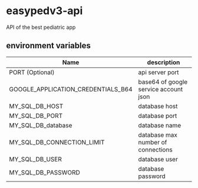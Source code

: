 # easypedv3-api

API of the best pediatric app

## environment variables

| Name                               | description                           |
| ---------------------------------- | ------------------------------------- |
| PORT (Optional)                    | api server port                       |
| GOOGLE_APPLICATION_CREDENTIALS_B64 | base64 of google service account json |
| MY_SQL_DB_HOST                     | database host                         |
| MY_SQL_DB_PORT                     | database port                         |
| MY_SQL_DB_database                 | database name                         |
| MY_SQL_DB_CONNECTION_LIMIT         | database max number of connections    |
| MY_SQL_DB_USER                     | database user                         |
| MY_SQL_DB_PASSWORD                 | database password                     |
